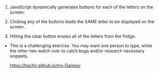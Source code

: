 
  1. JavaScript dynamically generates buttons for each of the letters on the screen.

  2. Clicking any of the buttons leads the SAME letter to be displayed on the screen.

  3. Hitting the clear button erases all of the letters from the fridge.

* This is a challenging exercise. You may want one person to type, while the other two watch over to catch bugs and/or research necessary snippets.

  https://hachir.github.io/my-Games/
